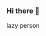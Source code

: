 ### Hi there 👋

<!--
**tiapennn/tiapennn** is a ✨ _special_ ✨ repository because its `README.md` (this file) appears on your GitHub profile.

Here are some ideas to get you started:

- 🔭 I’m currently studying on SMAK 7 PENABUR Jakarta
- 🌱 I’m currently learning for final exam
- 👯 I’m looking to collaborate on ...
- 🤔 I’m looking for help with solving a complicated problems of life
- 💬 Ask me about gamee
- 📫 How to reach me: Instagram (@stevenamora)
- 😄 Pronouns: ...
- ⚡ Fun fact: ...
-->lazy person
